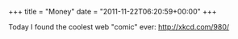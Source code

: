 +++
title = "Money"
date = "2011-11-22T06:20:59+00:00"
+++

Today I found the coolest web "comic" ever: http://xkcd.com/980/
			